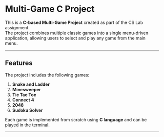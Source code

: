 #  Multi-Game C Project

This is a **C-based Multi-Game Project** created as part of the CS Lab assignment.  
The project combines multiple classic games into a single menu-driven application, allowing users to select and play any game from the main menu.

---

##  Features

The project includes the following games:
1. **Snake and Ladder**
2. **Minesweeper**
3. **Tic Tac Toe**
4. **Connect 4**
5. **2048**
6. **Sudoku Solver**

Each game is implemented from scratch using **C language** and can be played in the terminal.

---


